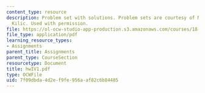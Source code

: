 ```yaml
---
content_type: resource
description: Problem set with solutions. Problem sets are courtesy of Mustafa Sabri
  Kilic. Used with permission.
file: https://ol-ocw-studio-app-production.s3.amazonaws.com/courses/18-305-advanced-analytic-methods-in-science-and-engineering-fall-2004/7f09dbda4d2ef9fe956aaf82c6b84485_hwIV1.pdf
file_type: application/pdf
learning_resource_types:
- Assignments
parent_title: Assignments
parent_type: CourseSection
resourcetype: Document
title: hwIV1.pdf
type: OCWFile
uid: 7f09dbda-4d2e-f9fe-956a-af82c6b84485
---
```

